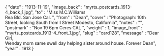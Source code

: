 {
  "date" : "1913-11-19",
  "image_back" : "myrts_postcards_1913-4_back_1.jpg",
  "to" : "Miss M.C.Williams<br> Rea Bld. San Jose Cal. ",
  "from" : "Dean",
  "cover" : "Photograph: 10th Street, looking South from I Street Modesto, California",
  "notes" : "",
  "postmark" : "Nov 19 6pm Ceres CAL ",
  "weight" : 1,
  "image_front" : "myrts_postcards_1913-4_front_1.jpg",
  "slug" : "card128",
  "message" : "Dear Girl,<br>Wenday morn same swell day helping sister around house. Forever Dean",
  "year" : 1913
}
